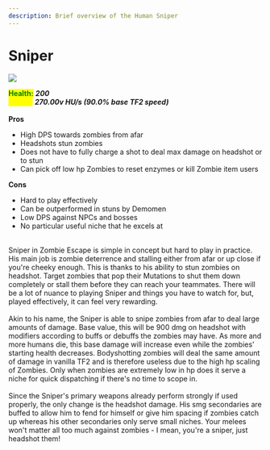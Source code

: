 ```yaml
---
description: Brief overview of the Human Sniper
---
```


# Sniper

![](../../../.gitbook/assets/Icon\_sniper\_blue.jpg)

<mark style="color:green;">**Health:**</mark> _**200**_\
<mark style="color:yellow;">**Speed:**</mark> _**270.00v HU/s (90.0% base TF2 speed)**_\
\
**Pros**

* High DPS towards zombies from afar
* Headshots stun zombies
* Does not have to fully charge a shot to deal max damage on headshot or to stun
* Can pick off low hp Zombies to reset enzymes or kill Zombie item users

**Cons**

* Hard to play effectively
* Can be outperformed in stuns by Demomen
* Low DPS against NPCs and bosses
* No particular useful niche that he excels at

\
Sniper in Zombie Escape is simple in concept but hard to play in practice. His main job is zombie deterrence and stalling either from afar or up close if you're cheeky enough. This is thanks to his ability to stun zombies on headshot. Target zombies that pop their Mutations to shut them down completely or stall them before they can reach your teammates. There will be a lot of nuance to playing Sniper and things you have to watch for, but, played effectively, it can feel very rewarding.\
\
Akin to his name, the Sniper is able to snipe zombies from afar to deal large amounts of damage. Base value, this will be 900 dmg on headshot with modifiers according to buffs or debuffs the zombies may have. As more and more humans die, this base damage will increase even while the zombies' starting health decreases. Bodyshotting zombies will deal the same amount of damage in vanilla TF2 and is therefore useless due to the high hp scaling of Zombies. Only when zombies are extremely low in hp does it serve a niche for quick dispatching if there's no time to scope in.\
\
Since the Sniper's primary weapons already perform strongly if used properly, the only change is the headshot damage. His smg secondaries are buffed to allow him to fend for himself or give him spacing if zombies catch up whereas his other secondaries only serve small niches. Your melees won't matter all too much against zombies - I mean, you're a sniper, just headshot them!
